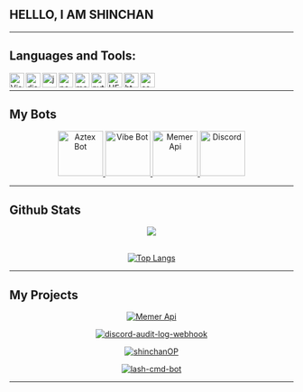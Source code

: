 ## HELLLO, I AM SHINCHAN

---

## Languages and Tools:

<img align="left" alt="Visual Studio Code" width="26px" src="https://i.imgur.com/LwSdAlE.png" />
<img align="left" alt="discord.js" width="26px" src="https://i.imgur.com/SI1DZf3.png" />
<img align="left" alt="js" width="26px" src="https://i.imgur.com/3u1wzwE.png" />
<img align="left" alt="node.js" width="26px" src="https://seeklogo.com/images/N/nodejs-logo-FBE122E377-seeklogo.com.png" /> 
<img align="left" alt="mongodb" width="26px" src="https://i.imgur.com/BYdgNwt.png" />  
<img align="left" alt="python" width="26px" src="https://github.com/jalbertsr/logo-badge-images/blob/master/img/rsz_python.png?raw=true" />  
<img align="left" alt="HEROKU" width="26px" src="https://www.vectorlogo.zone/logos/heroku/heroku-icon.svg"/>  
<img align="left" alt="html" width="26px" src="https://i.imgur.com/PZ44WAF_d.webp?maxwidth=640&shape=thumb&fidelity=medium" /> <img align="left" alt="css" width="26px" src="https://i.imgur.com/4eIE4kN_d.webp?maxwidth=640&shape=thumb&fidelity=medium" /> <br />

---
## My Bots 
<p align="center">

<a href="https://discordbotlist.com/bots/aztex">

   <img src="https://media.discordapp.net/attachments/800639249334140969/830319603368329246/a3c91838a805920c7e843e8449532295.png?width=396&height=396" alt="Aztex Bot" width="80"/>

   </a>
   
 <a href="https://top.gg/bot/677196440296095773">

   <img src="https://media.discordapp.net/attachments/800639249334140969/830319173577080862/20210313_170823.jpg?width=396&height=396" alt="Vibe Bot" width="80"/>

   </a>
    <a href="https://memer-api.js.org">

   <img src="https://media.discordapp.net/attachments/800639249334140969/829344825185796116/2-2.png?width=396&height=396" alt="Memer Api" width="80"/>

   </a>
   <a href="https://discord.gg/fdF3HcJ">
    <img src="https://www.freepnglogos.com/uploads/discord-logo-png/seven-kingdoms-9.png" alt="Discord" width="80"/>
  </a>
</p>

---

## Github Stats  
<div align="center"><img src="https://github-readme-stats.vercel.app/api?username=shinchanOP&show_icons=true&hide=stars&count_private=true&theme=blue-green" align="center" /></div>  

<br/>  
<div align="center">
<p><a href="https://github.com/shinchanOP"><img src="https://github-readme-stats.vercel.app/api/top-langs/?username=shinchanOP&theme=blue-green" alt="Top Langs"></a></p></div>  

---


## My Projects  

<div align="center">
<p><a href="https://github.com/shinchanOP/memer-api"><img src="https://github-readme-stats.vercel.app/api/pin/?username=shinchanOP&repo=memer-api" alt="Memer Api" /></a>
   
<a href="https://github.com/shinchanOP/discord-audit-log-webhook"><img src="https://github-readme-stats.vercel.app/api/pin/?username=shinchanOP&repo=discord-audit-log-webhook" alt="discord-audit-log-webhook" /></a>
   
<a href="https://github.com/shinchanOP/example-bot-memer-api"><img src="https://github-readme-stats.vercel.app/api/pin/?username=shinchanOP&repo=example-bot-memer-api" alt="shinchanOP" /></a>

<a href="https://github.com/shinchanOP/Slash-cmd-bot"><img src="https://github-readme-stats.vercel.app/api/pin/?username=shinchanOP&repo=Slash-cmd-bot" alt="lash-cmd-bot" /></a>

</div>  

---

